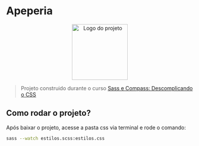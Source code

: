 
# Apeperia

<p align="center">
  <img alt="Logo do projeto" width="150px" src="https://devjef.github.io/site-apeperia/imagens/logo.png" />
</p>

> Projeto construido durante o curso [Sass e Compass: Descomplicando o CSS](https://www.alura.com.br/curso-online-sass)


## Como rodar o projeto?

Após baixar o projeto, acesse a pasta css via terminal e rode o comando:

```sh
sass --watch estilos.scss:estilos.css
```
